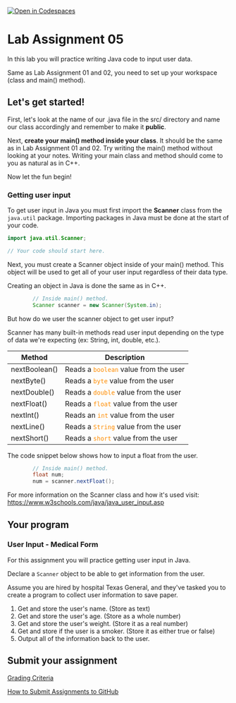 [![Open in Codespaces](https://classroom.github.com/assets/launch-codespace-2972f46106e565e64193e422d61a12cf1da4916b45550586e14ef0a7c637dd04.svg)](https://classroom.github.com/open-in-codespaces?assignment_repo_id=17975644)
# Lab Assignment 05

In this lab you will practice writing Java code to input user data.

Same as Lab Assignment 01 and 02, you need to set up your workspace (class and main() method).

## Let's get started!

First, let's look at the name of our .java file in the src/ directory and name our class accordingly and remember to make it **public**.

Next, **create your main() method inside your class**. It should be the same as in Lab Assignment 01 and 02. Try writing the main() method without looking at your notes. Writing your main class and method should come to you as natural as in C++.

Now let the fun begin!

### Getting user input

To get user input in Java you must first import the **Scanner** class from the `java.util` package. Importing packages in Java must be done at the start of your code.

```java
import java.util.Scanner;

// Your code should start here.
```

Next, you must create a Scanner object inside of your main() method. This object will be used to get all of your user input regardless of their data type.

Creating an object in Java is done the same as in C++.

```java
		// Inside main() method.
		Scanner scanner = new Scanner(System.in);
```

But how do we user the scanner object to get user input?

Scanner has many built-in methods read user input depending on the type of data we're expecting (ex: String, int, double, etc.).

| **Method** | **Description** |
| ---- | ---- |
| nextBoolean() | Reads a <code style="color : darkorange">boolean</code> value from the user |
| nextByte() | Reads a <code style="color : darkorange">byte</code> value from the user |
| nextDouble() | Reads a <code style="color : darkorange">double</code> value from the user |
| nextFloat() | Reads a <code style="color : darkorange">float</code> value from the user |
| nextInt() | Reads an <code style="color : darkorange">int</code> value from the user |
| nextLine() | Reads a <code style="color : darkorange">String</code> value from the user |
| nextShort() | Reads a <code style="color : darkorange">short</code> value from the user |

The code snippet below shows how to input a float from the user.

```java
		// Inside main() method.
		float num;
		num = scanner.nextFloat();
```

For more information on the Scanner class and how it's used visit: https://www.w3schools.com/java/java_user_input.asp

## Your program

### User Input - Medical Form

For this assignment you will practice getting user input in Java. 

Declare a `Scanner` object to be able to get information from the user.

Assume you are hired by hospital Texas General, and they've tasked you to create a program to collect user information to save paper.

1. Get and store the user's name. (Store as text)
2. Get and store the user's age. (Store as a whole number)
3. Get and store the user's weight. (Store it as a real number)
4. Get and store if the user is a smoker. (Store it as either true or false)
5. Output all of the information back to the user.

## Submit your assignment

[Grading Criteria](https://joselitoguardado.dev/3326/labs/Lab_05.pdf)

[How to Submit Assignments to GitHub](https://joselitoguardado.dev/3326/How_to_Submit_Assignments_to_GitHub.pdf)
